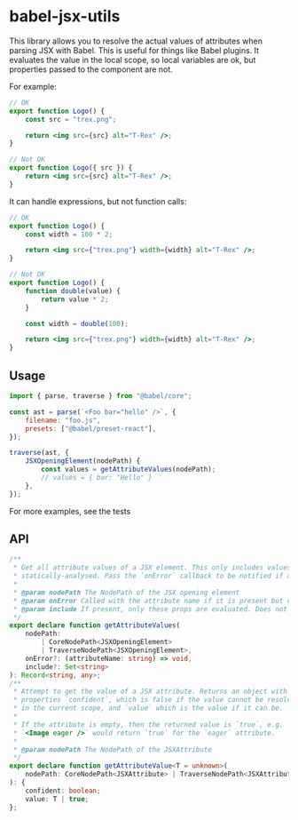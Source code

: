 # babel-jsx-utils

This library allows you to resolve the actual values of attributes when parsing JSX with Babel. This is useful for things like Babel plugins. It evaluates the value in the local scope, so local variables are ok, but properties passed to the component are not.

For example:

```jsx
// OK
export function Logo() {
    const src = "trex.png";

    return <img src={src} alt="T-Rex" />;
}
```

```jsx
// Not OK
export function Logo({ src }) {
    return <img src={src} alt="T-Rex" />;
}
```

It can handle expressions, but not function calls:

```jsx
// OK
export function Logo() {
    const width = 100 * 2;

    return <img src={"trex.png"} width={width} alt="T-Rex" />;
}
```

```jsx
// Not OK
export function Logo() {
    function double(value) {
        return value * 2;
    }

    const width = double(100);

    return <img src={"trex.png"} width={width} alt="T-Rex" />;
}
```

## Usage

```js
import { parse, traverse } from "@babel/core";

const ast = parse(`<Foo bar="hello" />`, {
    filename: "foo.js",
    presets: ["@babel/preset-react"],
});

traverse(ast, {
    JSXOpeningElement(nodePath) {
        const values = getAttributeValues(nodePath);
        // values = { bar: "Hello" }
    },
});
```

For more examples, see the tests

## API

```typescript
/**
 * Get all attribute values of a JSX element. This only includes values that can be
 * statically-analysed. Pass the `onError` callback to be notified if an attribute cannot be resolved.
 *
 * @param nodePath The NodePath of the JSX opening element
 * @param onError Called with the attribute name if it is present but cannot be resolved
 * @param include If present, only these props are evaluated. Does not apply to spread attributes.
 */
export declare function getAttributeValues(
    nodePath:
        | CoreNodePath<JSXOpeningElement>
        | TraverseNodePath<JSXOpeningElement>,
    onError?: (attributeName: string) => void,
    include?: Set<string>
): Record<string, any>;
/**
 * Attempt to get the value of a JSX attribute. Returns an object with the
 * properties `confident`, which is false if the value cannot be resolved
 * in the current scope, and `value` which is the value if it can be.
 *
 * If the attribute is empty, then the returned value is `true`, e.g.
 * `<Image eager />` would return `true` for the `eager` attribute.
 *
 * @param nodePath The NodePath of the JSXAttribute
 */
export declare function getAttributeValue<T = unknown>(
    nodePath: CoreNodePath<JSXAttribute> | TraverseNodePath<JSXAttribute>
): {
    confident: boolean;
    value: T | true;
};
```

